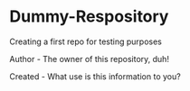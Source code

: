 # Dummy-Respository
Creating a first repo for testing purposes

Author  - The owner of this repository, duh!

Created - What use is this information to you?
